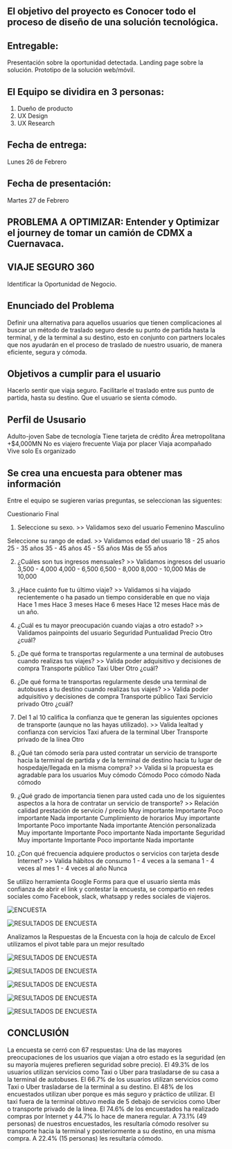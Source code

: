 ## El objetivo del proyecto es Conocer todo el proceso de diseño de una solución tecnológica.

## Entregable:

Presentación sobre la oportunidad detectada.
Landing page sobre la solución.
Prototipo de la solución web/móvil.


## El Equipo se dividira en 3 personas:

1. Dueño de producto
2. UX Design
3. UX Research


## Fecha de entrega:
Lunes 26 de Febrero

## Fecha de presentación:
Martes 27 de Febrero

## PROBLEMA A OPTIMIZAR: Entender y Optimizar el journey de tomar un camión de CDMX a Cuernavaca.


## VIAJE SEGURO 360

Identificar la Oportunidad de Negocio.

## Enunciado del Problema

Definir una alternativa para aquellos usuarios que tienen complicaciones al buscar un método de traslado seguro desde su punto de partida hasta la terminal, y de la terminal a su destino, esto en conjunto con partners locales que nos ayudarán en el proceso de traslado de nuestro usuario, de manera eficiente, segura y cómoda.

## Objetivos a cumplir para el usuario

Hacerlo sentir que viaja seguro.
Facilitarle el traslado entre sus punto de partida, hasta su destino.
Que el usuario se sienta cómodo.

## Perfil de Ususario

Adulto-joven
Sabe de tecnología
Tiene tarjeta de crédito
Área metropolitana
+$4,000MN
No es viajero frecuente
Viaja por placer
Viaja acompañado
Vive solo
Es organizado


## Se crea una encuesta para obtener mas información

Entre el equipo se sugieren varias preguntas, se seleccionan las siguentes:

Cuestionario Final

1. Seleccione su sexo.  >> Validamos sexo del usuario
Femenino
Masculino

Seleccione su rango de edad.  >> Validamos edad del usuario
18 - 25 años
25 - 35 años
35 - 45 años
45 - 55 años
Más de 55 años

2. ¿Cuáles son tus ingresos mensuales? >> Validamos ingresos del usuario
3,500 - 4,000
4,000 - 6,500
6,500 - 8,000
8,000 - 10,000
Más de 10,000

3. ¿Hace cuánto fue tu último viaje? >> Validamos si ha viajado recientemente o ha pasado un tiempo considerable en que no viaja
Hace 1 mes
Hace 3 meses
Hace 6 meses
Hace 12 meses
Hace más de un año.

4. ¿Cuál es tu mayor preocupación cuando viajas a otro estado? >> Validamos painpoints del usuario
Seguridad
Puntualidad
Precio
Otro ¿cuál?

5. ¿De qué forma te transportas regularmente a una terminal de autobuses cuando realizas tus viajes? >> Valida poder adquisitivo y decisiones de compra
Transporte público
Taxi
Uber
Otro ¿cuál?

6. ¿De qué forma te transportas regularmente desde una terminal de autobuses a tu destino cuando realizas tus viajes? >> Valida poder adquisitivo y  decisiones de compra
Transporte público
Taxi
Servicio privado
Otro ¿cuál?

7. Del 1 al 10 califica la confianza que te generan las siguientes opciones de transporte (aunque no las hayas utilizado). >> Valida lealtad y confianza con servicios
Taxi afuera de la terminal
Uber
Transporte privado de la línea
Otro

8. ¿Qué tan cómodo sería para usted contratar un servicio de transporte hacia la terminal de partida y de la terminal de destino hacia tu lugar de hospedaje/llegada en la misma compra? >> Valida si la propuesta es agradable para los usuarios
Muy cómodo
Cómodo
Poco cómodo
Nada cómodo

9. ¿Qué grado de importancia tienen para usted cada uno de los siguientes aspectos a la hora de contratar un servicio de transporte? >>
Relación calidad prestación de servicio / precio
  Muy importante    Importante    Poco importante    Nada importante
Cumplimiento de horarios
  Muy importante    Importante    Poco importante    Nada importante
Atención personalizada   
  Muy importante    Importante    Poco importante    Nada importante
Seguridad
  Muy importante    Importante    Poco importante    Nada importante

10. ¿Con qué frecuencia adquiere productos o servicios con tarjeta desde Internet? >> Valida hábitos de consumo
1 - 4 veces a la semana
1 - 4 veces al mes
1 - 4 veces al año
Nunca


Se utilizo herramienta Google Forms para que el usuario sienta más confianza de abrir el link y contestar la encuesta, se compartio en redes sociales como Facebook, slack, whatsapp y redes sociales de viajeros.

<!-- IMAGEN ENCUESTA -->
![ENCUESTA](assets/images/Encuesta.png)


![RESULTADOS DE ENCUESTA](assets/images/ResultadosEncuesta.png)



Analizamos la Respuestas de la Encuesta con la hoja de calculo de Excel utilizamos el pivot table para un mejor resultado

![RESULTADOS DE ENCUESTA](assets/images/analizarEncuesta.png)

![RESULTADOS DE ENCUESTA](assets/images/analizarEncuesta1.png)

![RESULTADOS DE ENCUESTA](assets/images/analizarEncuesta2.png)

![RESULTADOS DE ENCUESTA](assets/images/analizarEncuesta3.png)

![RESULTADOS DE ENCUESTA](assets/images/analizarEncuesta4.png)


## CONCLUSIÓN

La encuesta se cerró con 67 respuestas:
Una de las mayores preocupaciones de los usuarios que viajan a otro estado es la seguridad (en su mayoría mujeres prefieren seguridad sobre precio).
 El 49.3% de los usuarios utilizan servicios como Taxi o Uber para trasladarse de su casa a la terminal de autobuses.
El 66.7% de los usuarios utilizan servicios como Taxi o Uber trasladarse de la terminal a su destino.
El 48% de los encuestados utilizan uber porque es más seguro y práctico de utilizar.
El taxi fuera de la terminal obtuvo media de 5 debajo de servicios como Uber o transporte privado de la línea.
El 74.6% de los encuestados ha realizado compras por Internet y 44.7% lo hace de manera regular.
A 73.1% (49 personas) de nuestros encuestados, les resultaría cómodo resolver su transporte hacia la terminal y posteriormente a su destino, en una misma compra. A 22.4% (15 personas) les resultaría cómodo.
